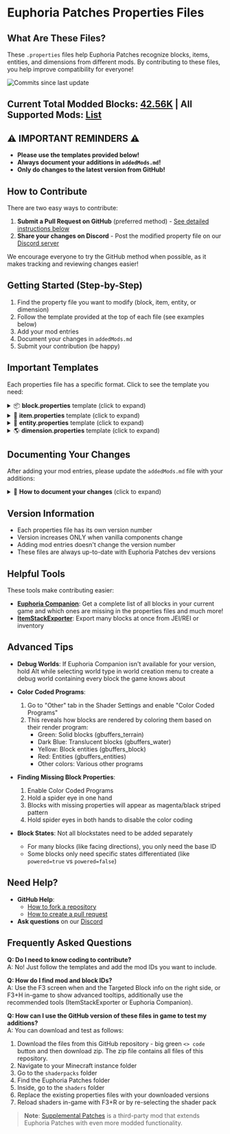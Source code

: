 # Euphoria Patches Properties Files

## What Are These Files?

These `.properties` files help Euphoria Patches recognize blocks, items, entities, and dimensions from different mods. By contributing to these files, you help improve compatibility for everyone!

<picture style="pointer-events: none;">
<img src="https://img.shields.io/github/commits-difference/EuphoriaPatches/propertiesFiles?base=release&head=main&style=for-the-badge&logo=github&logoColor=%23e661e8&label=Commits%20since%20last%20Euphoria%20Patches%20Update&labelColor=0d1117&color=magenta" alt="Commits since last update">
</picture>

## Current Total Modded Blocks: <ins>42.56K</ins> | All Supported Mods: [<ins>List</ins>](https://github.com/EuphoriaPatches/propertiesFiles/blob/main/addedMods.md)

## ⚠️ IMPORTANT REMINDERS ⚠️
- **Please use the templates provided below!**
- **Always document your additions in `addedMods.md`!**
- **Only do changes to the latest version from GitHub!**

## How to Contribute

There are two easy ways to contribute:

1. **Submit a Pull Request on GitHub** (preferred method) - [See detailed instructions below](#need-help)
2. **Share your changes on Discord** - Post the modified property file on our [Discord server](https://euphoriapatches.com/discord)

We encourage everyone to try the GitHub method when possible, as it makes tracking and reviewing changes easier!

## Getting Started (Step-by-Step)

1. Find the property file you want to modify (block, item, entity, or dimension)
2. Follow the template provided at the top of each file (see examples below)
3. Add your mod entries
4. Document your changes in `addedMods.md`
5. Submit your contribution (be happy)

## Important Templates

Each properties file has a specific format. Click to see the template you need:

<details><summary>📦 <strong>block.properties</strong> template (click to expand)</summary>
<p>

#### Template for Modded Blocks:
```properties
# Description of the block ID
block.XXXXX = vanillaId1 vanillaId2 vanillaId3 ... \
\
modName1:modId1 modName1:modId2 modName1:modId3 ... \
\
modName2:modId1 modName2:modId2 modName2:modId3 ... \
\
...
lastModInThisIDName:modId1 lastModInThisIDName:modId2 lastModInThisIDName:modId3

# Description of the Next block ID
block.YYYYY = ...
```

**Important Notes:**
- Group IDs by mods (each mod on its own line)
- Use a backslash `\` at the end of each line EXCEPT the last line of an entry
- Always add a blank line with just `\` between different mods
</p>
</details>

<details><summary>🧰 <strong>item.properties</strong> template (click to expand)</summary>
<p>

#### Template for Modded Items:
```properties
# Description of the item ID
item.XXXXX = vanillaId1 vanillaId2 vanillaId3 ... \
\
modName1:modId1 modName1:modId2 modName1:modId3 ... \
\
modName2:modId1 modName2:modId2 modName2:modId3 ... \
...
lastModInThisIDName:modId1 lastModInThisIDName:modId2 lastModInThisIDName:modId3

# Description of the Next item ID
item.YYYYY = ...
```

**Important Notes:**
- Group IDs by mods (each mod on its own line)
- Use a backslash `\` at the end of each line EXCEPT the last line of an entry
- Always add a blank line with just `\` between different mods
</p>
</details>

<details><summary>🐑 <strong>entity.properties</strong> template (click to expand)</summary>
<p>

#### Template for Modded Entities:
```properties
# Description of the Entity ID
entity.XXXXX = vanillaId1 vanillaId2 vanillaId3 ... \
\
modName1:modId1 modName1:modId2 modName1:modId3 ... \
\
modName2:modId1 modName2:modId2 modName2:modId3 ... \
...
lastModInThisIDName:modId1 lastModInThisIDName:modId2 lastModInThisIDName:modId3

# Description of the Next Entity ID
entity.YYYYY = ...
```

**Important Notes:**
- Group IDs by mods (each mod on its own line)
- Use a backslash `\` at the end of each line EXCEPT the last line of an entry
- Always add a blank line with just `\` between different mods
</p>
</details>

<details><summary>🌎 <strong>dimension.properties</strong> template (click to expand)</summary>
<p>

#### Template for Modded Dimensions:
```properties
dimension.world-1 = vanillaId1 vanillaId2 \
\
modName1:modId1 modName1:modId2 modName1:modId3 ... \
\
modName2:modId1 modName2:modId2 modName2:modId3 ...

dimension.world1 = ...
```

**Important Notes:**
- Group IDs by mods (each mod on its own line)
- Use a backslash `\` at the end of each line EXCEPT the last line of an entry
- Always add a blank line with just `\` between different mods
</p>
</details>

## Documenting Your Changes

After adding your mod entries, please update the `addedMods.md` file with your additions:

<details><summary>📝 <strong>How to document your changes</strong> (click to expand)</summary>
<p>

Add a new line like this to `addedMods.md`:

```markdown
| [ModName](https://link-to-mod) | Mod's Version | Status Definitions | # Optional comments about what's included
```

Example:
```markdown
| [Applied Energistics 2](https://modrinth.com/mod/ae2) | 15.0.8 | Fully Added | # All blocks and items added
```
</p>
</details>

## Version Information

- Each properties file has its own version number
- Version increases ONLY when vanilla components change
- Adding mod entries doesn't change the version number
- These files are always up-to-date with Euphoria Patches dev versions

## Helpful Tools

These tools make contributing easier:

- **[Euphoria Companion](https://modrinth.com/mod/euphoria-companion)**: Get a complete list of all blocks in your current game and which ones are missing in the properties files and much more!
- **[ItemStackExporter](https://modrinth.com/mod/itemstackexporter)**: Export many blocks at once from JEI/REI or inventory

## Advanced Tips

- **Debug Worlds**: If Euphoria Companion isn't available for your version, hold Alt while selecting world type in world creation menu to create a debug world containing every block the game knows about

- **Color Coded Programs**:
  1. Go to "Other" tab in the Shader Settings and enable "Color Coded Programs"
  2. This reveals how blocks are rendered by coloring them based on their render program:
     - Green: Solid blocks (gbuffers_terrain)
     - Dark Blue: Translucent blocks (gbuffers_water)
     - Yellow: Block entities (gbuffers_block)
     - Red: Entities (gbuffers_entities)
     - Other colors: Various other programs

- **Finding Missing Block Properties**:
  1. Enable Color Coded Programs
  2. Hold a spider eye in one hand
  3. Blocks with missing properties will appear as magenta/black striped pattern
  4. Hold spider eyes in both hands to disable the color coding

- **Block States**: Not all blockstates need to be added separately
  - For many blocks (like facing directions), you only need the base ID
  - Some blocks only need specific states differentiated (like `powered=true` vs `powered=false`)

## Need Help?

- **GitHub Help**: 
  - [How to fork a repository](https://www.git-tower.com/learn/git/faq/github-fork-repository)
  - [How to create a pull request](https://docs.github.com/en/pull-requests/collaborating-with-pull-requests/proposing-changes-to-your-work-with-pull-requests/creating-a-pull-request-from-a-fork)
- **Ask questions** on our [Discord](https://euphoriapatches.com/discord)

## Frequently Asked Questions

**Q: Do I need to know coding to contribute?**  
A: No! Just follow the templates and add the mod IDs you want to include.

**Q: How do I find mod and block IDs?**  
A: Use the F3 screen when and the Targeted Block info on the right side, or F3+H in-game to show advanced tooltips, additionally use the recommended tools (ItemStackExporter or Euphoria Companion).

**Q: How can I use the GitHub version of these files in game to test my additions?**  
A: You can download and test as follows:
1. Download the files from this GitHub repository - big green `<> code` button and then download zip. The zip file contains all files of this repository.
2. Navigate to your Minecraft instance folder
3. Go to the `shaderpacks` folder
4. Find the Euphoria Patches folder
5. Inside, go to the `shaders` folder
6. Replace the existing properties files with your downloaded versions
7. Reload shaders in-game with F3+R or by re-selecting the shader pack

> **Note**: [Supplemental Patches](https://modrinth.com/mod/supplemental-patches) is a third-party mod that extends Euphoria Patches with even more modded functionality.
